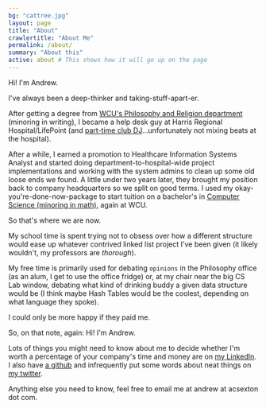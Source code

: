 ```yaml
---
bg: "cattree.jpg"
layout: page
title: "About"
crawlertitle: "About Me"
permalink: /about/
summary: "About this"
active: about # This shows how it will go up on the page
---
```


Hi! I'm Andrew.

I've always been a deep-thinker and taking-stuff-apart-er.

After getting a degree from [WCU's Philosophy and Religion department](https://www.wcu.edu/learn/departments-schools-colleges/cas/humanities/pardept/index.aspx) (minoring in writing), I became a help desk guy at Harris Regional Hospital/LifePoint (and [part-time club DJ](https://soundcloud.com/barrowlights/tracks)...unfortunately not mixing beats at the hospital).

After a while, I earned a promotion to Healthcare Information Systems Analyst and started doing department-to-hospital-wide project implementations and working with the system admins to clean up some old loose ends we found. A little under two years later, they brought my position back to company headquarters so we split on good terms. I used my okay-you're-done-now-package to start tuition on a bachelor's in [Computer Science (minoring in math)](https://www.wcu.edu/learn/programs/computer-science/index.aspx), again at WCU.

So that's where we are now. 

My school time is spent trying not to obsess over how a different structure would ease up whatever contrived linked list project I've been given (it likely wouldn't, my professors are *thorough*).

My free time is primarily used for debating `opinions` in the Philosophy office (as an alum, I get to use the office fridge) or, at my chair near the big CS Lab window, debating what kind of drinking buddy a given data structure would be (I think maybe Hash Tables would be the coolest, depending on what language they spoke). 

I could only be more happy if they paid me.

So, on that note, again: Hi! I'm Andrew.

Lots of things you might need to know about me to decide whether I'm worth a percentage of your company's time and money are on [my LinkedIn](https://www.linkedin.com/in/acsexton/). I also have [a github](https://github.com/acsexton/) and infrequently put some words about neat things on [my twitter](https://twitter.com/ac_sexton).

Anything else you need to know, feel free to email me at andrew at acsexton dot com.
